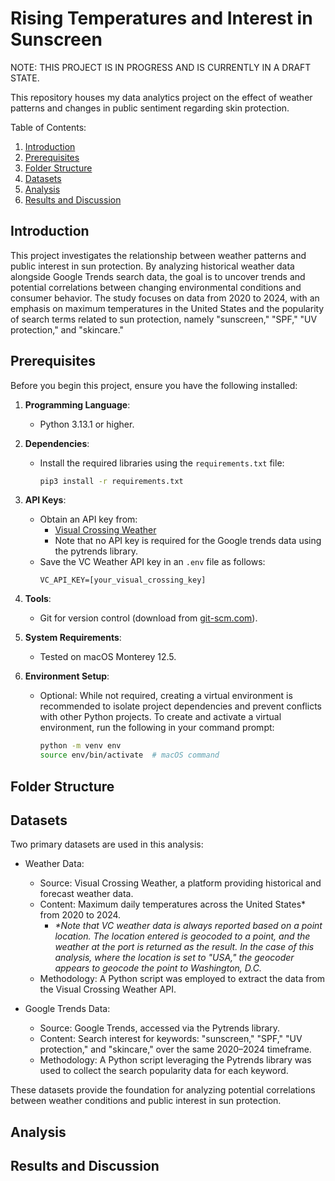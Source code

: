 # Rising Temperatures and Interest in Sunscreen
NOTE: THIS PROJECT IS IN PROGRESS AND IS CURRENTLY IN A DRAFT STATE.

This repository houses my data analytics project on the effect of weather patterns and changes in public sentiment regarding skin protection.

Table of Contents:
1. [Introduction](#introduction)
2. [Prerequisites](#prerequisites)
3. [Folder Structure](#folder-structure)
4. [Datasets](#datasets)
5. [Analysis](#analysis)
6. [Results and Discussion](#results-and-discussion)

## Introduction
This project investigates the relationship between weather patterns and public interest in sun protection. By analyzing historical weather data alongside Google Trends search data, the goal is to uncover trends and potential correlations between changing environmental conditions and consumer behavior. The study focuses on data from 2020 to 2024, with an emphasis on maximum temperatures in the United States and the popularity of search terms related to sun protection, namely "sunscreen," "SPF," "UV protection," and "skincare."

## Prerequisites

Before you begin this project, ensure you have the following installed:

1. **Programming Language**:
   - Python 3.13.1 or higher.

2. **Dependencies**:
   - Install the required libraries using the `requirements.txt` file:
     ```bash
     pip3 install -r requirements.txt
     ```

3. **API Keys**:
   - Obtain an API key from:
     - [Visual Crossing Weather](https://www.visualcrossing.com/)
     - Note that no API key is required for the Google trends data using the pytrends library.
   - Save the VC Weather API key in an `.env` file as follows:
     ```
     VC_API_KEY=[your_visual_crossing_key]
     ```

4. **Tools**:
   - Git for version control (download from [git-scm.com](https://git-scm.com/)).

5. **System Requirements**:
   - Tested on macOS Monterey 12.5.
  
6. **Environment Setup**:
   - Optional: While not required, creating a virtual environment is recommended to isolate project dependencies and prevent conflicts with other Python projects. To create and activate a virtual environment, run the following in your command prompt:
     ```bash
     python -m venv env
     source env/bin/activate  # macOS command
     ```

## Folder Structure

## Datasets
Two primary datasets are used in this analysis:

- Weather Data:

  - Source: Visual Crossing Weather, a platform providing historical and forecast weather data.
  - Content: Maximum daily temperatures across the United States* from 2020 to 2024.
     - _*Note that VC weather data is always reported based on a point location. The location entered is geocoded to a point, and the weather at the port is returned as the result. In the case of this analysis, where the location is set to "USA," the geocoder appears to geocode the point to Washington, D.C._
  - Methodology: A Python script was employed to extract the data from the Visual Crossing Weather API.

- Google Trends Data:

  - Source: Google Trends, accessed via the Pytrends library.
  - Content: Search interest for keywords: "sunscreen," "SPF," "UV protection," and "skincare," over the same 2020–2024 timeframe.
  - Methodology: A Python script leveraging the Pytrends library was used to collect the search popularity data for each keyword.

These datasets provide the foundation for analyzing potential correlations between weather conditions and public interest in sun protection.

## Analysis

## Results and Discussion
